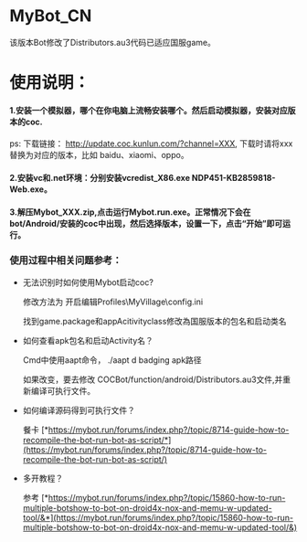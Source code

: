 # MyBot_CN

该版本Bot修改了Distributors.au3代码已适应国服game。

# 使用说明：

#### 1.安装一个模拟器，哪个在你电脑上流畅安装哪个。然后启动模拟器，安装对应版本的coc.
 
ps: 下载链接： http://update.coc.kunlun.com/?channel=XXX, 
下载时请将xxx替换为对应的版本，比如 baidu、xiaomi、oppo。

#### 2.安装vc和.net环境：分别安装vcredist_X86.exe NDP451-KB2859818-Web.exe。

#### 3.解压Mybot_XXX.zip,点击运行Mybot.run.exe。正常情况下会在bot/Android/安装的coc中出现，然后选择版本，设置一下，点击“开始”即可运行。



### 使用过程中相关问题参考：

* 无法识别时如何使用Mybot启动coc?

	修改方法为 开启编辑Profiles\MyVillage\config.ini
	
	找到game.package和appAcitivityclass修改為国服版本的包名和启动类名

* 如何查看apk包名和启动Activity名？

	Cmd中使用aapt命令， ./aapt d badging apk路径
	
	如果改变，要去修改 COCBot/function/android/Distributors.au3文件,并重新编译可执行文件。

* 如何编译源码得到可执行文件？

	餐卡 [*https://mybot.run/forums/index.php?/topic/8714-guide-how-to-recompile-the-bot-run-bot-as-script/*](https://mybot.run/forums/index.php?/topic/8714-guide-how-to-recompile-the-bot-run-bot-as-script/)

* 多开教程？

	参考 [*https://mybot.run/forums/index.php?/topic/15860-how-to-run-multiple-botshow-to-bot-on-droid4x-nox-and-memu-w-updated-tool/&*](https://mybot.run/forums/index.php?/topic/15860-how-to-run-multiple-botshow-to-bot-on-droid4x-nox-and-memu-w-updated-tool/&)
